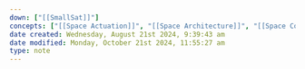 ```yaml
---
down: ["[[SmallSat]]"]
concepts: ["[[Space Actuation]]", "[[Space Architecture]]", "[[Space Communication Industry]]", "[[Space Localization]]", "[[Space Motion Planning]]", "[[Space Networking]]", "[[Space onboard power]]"]
date created: Wednesday, August 21st 2024, 9:39:43 am
date modified: Monday, October 21st 2024, 11:55:27 am
type: note
---
```

